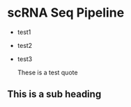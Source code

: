# scRNA Seq Pipeline

* test1
* test2
* test3

    These is a test quote

## This is a sub heading

